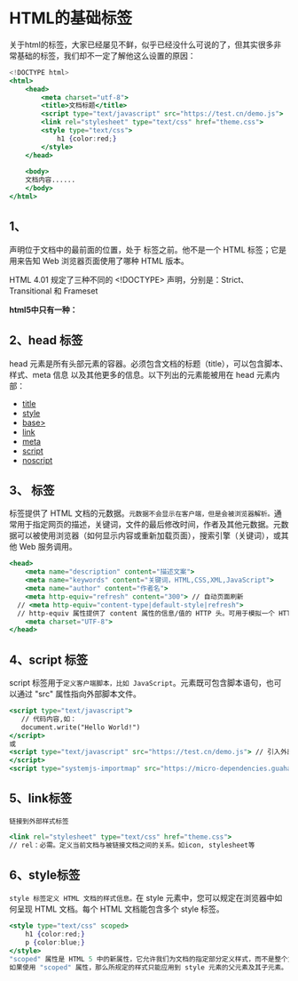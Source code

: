 # HTML的基础标签

关于html的标签，大家已经屡见不鲜，似乎已经没什么可说的了，但其实很多非常基础的标签，我们却不一定了解他这么设置的原因：

```jsx
<!DOCTYPE html>
<html>
	<head>
		<meta charset="utf-8">
		<title>文档标题</title>
		<script type="text/javascript" src="https://test.cn/demo.js">
		<link rel="stylesheet" type="text/css" href="theme.css">
		<style type="text/css">
			h1 {color:red;}
		</style>
	</head>
	 
	<body>
	文档内容......
	</body>
</html>
```

## 1、<!DOCTYPE html>

<!DOCTYPE> 声明位于文档中的最前面的位置，处于 <html> 标签之前。他不是一个 HTML 标签；它是用来告知 Web 浏览器页面使用了哪种 HTML 版本。

HTML 4.01 规定了三种不同的 <!DOCTYPE> 声明，分别是：Strict、Transitional 和 Frameset

**html5中只有一种：<!DOCTYPE html>**

## 2、head 标签

head 元素是所有头部元素的容器。必须包含文档的标题（title），可以包含脚本、样式、meta 信息 以及其他更多的信息。以下列出的元素能被用在 head 元素内部：

- [title](https://www.runoob.com/tags/tag-title.html)
- [style](https://www.runoob.com/tags/tag-style.html)
- [base>](https://www.runoob.com/tags/tag-base.html)
- [link](https://www.runoob.com/tags/tag-link.html)
- [meta](https://www.runoob.com/tags/tag-meta.html)
- [script](https://www.runoob.com/tags/tag-script.html)
- [noscript](https://www.runoob.com/tags/tag-noscript.html)
## 3、<meta> 标签

<meta> 标签提供了 HTML 文档的元数据。`元数据不会显示在客户端，但是会被浏览器解析。`通常用于指定网页的描述，关键词，文件的最后修改时间，作者及其他元数据。元数据可以被使用浏览器（如何显示内容或重新加载页面），搜索引擎（关键词），或其他 Web 服务调用。

```jsx
<head>
	<meta name="description" content="描述文案">
	<meta name="keywords" content="关键词，HTML,CSS,XML,JavaScript">
	<meta name="author" content="作者名">
	<meta http-equiv="refresh" content="300"> // 自动页面刷新
  // <meta http-equiv="content-type|default-style|refresh">
  // http-equiv 属性提供了 content 属性的信息/值的 HTTP 头。可用于模拟一个 HTTP 响应头。
	<meta charset="UTF-8">
</head>
```

## 4、script 标签
script 标签用于`定义客户端脚本，比如 JavaScript`。元素既可包含脚本语句，也可以通过 "src" 属性指向外部脚本文件。

```jsx
<script type="text/javascript">
   // 代码内容,如：
   document.write("Hello World!")
</script>
或
<script type="text/javascript" src="https://test.cn/demo.js"> // 引入外部资源，标签内必须为空
</script>
<script type="systemjs-importmap" src="https://micro-dependencies.guahao.cn/micro-deps.json"></script>
```
## 5、link标签

`链接到外部样式标签`

```jsx
<link rel="stylesheet" type="text/css" href="theme.css">
// rel：必需。定义当前文档与被链接文档之间的关系。如icon, stylesheet等
```

## 6、style标签

`style 标签定义 HTML 文档的样式信息。`在 style 元素中，您可以规定在浏览器中如何呈现 HTML 文档。每个 HTML 文档能包含多个 style 标签。

```jsx
<style type="text/css" scoped>
	h1 {color:red;}
	p {color:blue;}
</style>
"scoped" 属性是 HTML 5 中的新属性，它允许我们为文档的指定部分定义样式，而不是整个文档。
如果使用 "scoped" 属性，那么所规定的样式只能应用到 style 元素的父元素及其子元素。
```